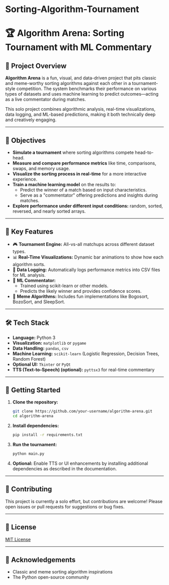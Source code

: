 # Sorting-Algorithm-Tournament
# 🏆 Algorithm Arena: Sorting Tournament with ML Commentary

## 📌 Project Overview

**Algorithm Arena** is a fun, visual, and data-driven project that pits classic and meme-worthy sorting algorithms against each other in a tournament-style competition. The system benchmarks their performance on various types of datasets and uses machine learning to predict outcomes—acting as a live commentator during matches.

This solo project combines algorithmic analysis, real-time visualizations, data logging, and ML-based predictions, making it both technically deep and creatively engaging.

---

## 🎯 Objectives

- **Simulate a tournament** where sorting algorithms compete head-to-head.
- **Measure and compare performance metrics** like time, comparisons, swaps, and memory usage.
- **Visualize the sorting process in real-time** for a more interactive experience.
- **Train a machine learning model** on the results to:
  - Predict the winner of a match based on input characteristics.
  - Serve as a "commentator" offering predictions and insights during matches.
- **Explore performance under different input conditions:** random, sorted, reversed, and nearly sorted arrays.

---

## 🧠 Key Features

- 🎮 **Tournament Engine:** All-vs-all matchups across different dataset types.
- 📊 **Real-Time Visualizations:** Dynamic bar animations to show how each algorithm sorts.
- 📁 **Data Logging:** Automatically logs performance metrics into CSV files for ML analysis.
- 🤖 **ML Commentator:**
  - Trained using scikit-learn or other models.
  - Predicts the likely winner and provides confidence scores.
- 🧪 **Meme Algorithms:** Includes fun implementations like Bogosort, BozoSort, and SleepSort.

---

## 🛠️ Tech Stack

- **Language:** Python 3
- **Visualization:** `matplotlib` or `pygame`
- **Data Handling:** `pandas`, `csv`
- **Machine Learning:** `scikit-learn` (Logistic Regression, Decision Trees, Random Forest)
- **Optional UI:** `Tkinter` or `PyQt`
- **TTS (Text-to-Speech) (optional):** `pyttsx3` for real-time commentary

---

## 🚀 Getting Started

1. **Clone the repository:**
   ```bash
   git clone https://github.com/your-username/algorithm-arena.git
   cd algorithm-arena
   ```

2. **Install dependencies:**
   ```bash
   pip install -r requirements.txt
   ```

3. **Run the tournament:**
   ```bash
   python main.py
   ```

4. **Optional:** Enable TTS or UI enhancements by installing additional dependencies as described in the documentation.

---

## 🤝 Contributing

This project is currently a solo effort, but contributions are welcome! Please open issues or pull requests for suggestions or bug fixes.

---

## 📄 License

[MIT License](LICENSE)

---

## 🙏 Acknowledgements

- Classic and meme sorting algorithm inspirations
- The Python open-source community
